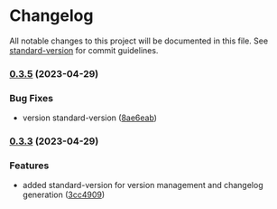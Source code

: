 # Changelog

All notable changes to this project will be documented in this file. See [standard-version](https://github.com/conventional-changelog/standard-version) for commit guidelines.

### [0.3.5](https://github.com/Nowlid/web-app/compare/v0.3.4...v0.3.5) (2023-04-29)

### Bug Fixes

* version standard-version ([8ae6eab](https://github.com/Nowlid/web-app/commit/8ae6eabc2eb3191be507b1493039fd57c21fd367))

### [0.3.3](https://github.com/Nowlid/web-app/compare/v0.3.3-alpha.1...v0.3.3) (2023-04-29)

### Features

* added standard-version for version management and changelog generation ([3cc4909](https://github.com/Nowlid/web-app/commit/3cc49097a2dcbf1b620987e32770b0ac5ac56036))